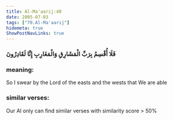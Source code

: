 ```yaml
---
title: Al-Ma'aarij:40
date: 2005-07-03
tags: ["70.Al-Ma'aarij"]
hidemeta: true 
ShowPostNavLinks: true 
---
```

### فَلَا أُقْسِمُ بِرَبِّ الْمَشَارِقِ وَالْمَغَارِبِ إِنَّا لَقَادِرُونَ
### meaning: 
So I swear by the Lord of the easts and the wests that We are able
### similar verses: 

Our AI only can find similar verses with similarity score > 50% 





